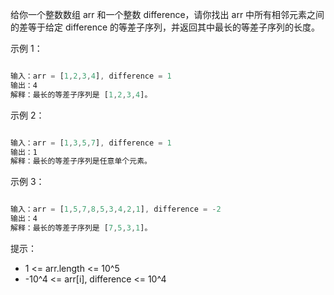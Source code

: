 给你一个整数数组 arr 和一个整数 difference，请你找出 arr 中所有相邻元素之间的差等于给定 difference 的等差子序列，并返回其中最长的等差子序列的长度。

示例 1：

```javascript

输入：arr = [1,2,3,4], difference = 1
输出：4
解释：最长的等差子序列是 [1,2,3,4]。
```

示例 2：

```javascript

输入：arr = [1,3,5,7], difference = 1
输出：1
解释：最长的等差子序列是任意单个元素。
```

示例 3：

``` javascript

输入：arr = [1,5,7,8,5,3,4,2,1], difference = -2
输出：4
解释：最长的等差子序列是 [7,5,3,1]。
```

提示：

- 1 <= arr.length <= 10^5
- -10^4 <= arr[i], difference <= 10^4
